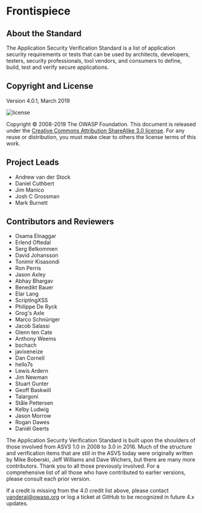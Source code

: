 # Frontispiece

## About the Standard

The Application Security Verification Standard is a list of application security requirements or tests that can be used by architects, developers, testers, security professionals, tool vendors, and consumers to define, build, test and verify secure applications.

## Copyright and License

Version 4.0.1, March 2019

![license](../images/license.png)

Copyright © 2008-2019 The OWASP Foundation. This document is released under the [Creative Commons Attribution ShareAlike 3.0 license](https://creativecommons.org/licenses/by-sa/3.0/). For any reuse or distribution, you must make clear to others the license terms of this work.

## Project Leads

- Andrew van der Stock
- Daniel Cuthbert
- Jim Manico
- Josh C Grossman
- Mark Burnett

## Contributors and Reviewers

- Osama Elnaggar
- Erlend Oftedal
- Serg Belkommen
- David Johansson
- Tonimir Kisasondi
- Ron Perris
- Jason Axley
- Abhay Bhargav
- Benedikt Bauer
- Elar Lang
- ScriptingXSS
- Philippe De Ryck
- Grog's Axle
- Marco Schnüriger
- Jacob Salassi
- Glenn ten Cate
- Anthony Weems
- bschach
- javixeneize
- Dan Cornell
- hello7s
- Lewis Ardern
- Jim Newman
- Stuart Gunter
- Geoff Baskwill
- Talargoni
- Ståle Pettersen
- Kelby Ludwig
- Jason Morrow
- Rogan Dawes
- Daniël Geerts

The Application Security Verification Standard is built upon the shoulders of those involved from ASVS 1.0 in 2008 to 3.0 in 2016. Much of the structure and verification items that are still in the ASVS today were originally written by Mike Boberski, Jeff Williams and Dave Wichers, but there are many more contributors. Thank you to all those previously involved. For a comprehensive list of all those who have contributed to earlier versions, please consult each prior version.

If a credit is missing from the 4.0 credit list above, please contact vanderaj@owasp.org or log a ticket at GitHub to be recognized in future 4.x updates. 
